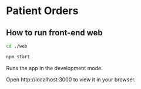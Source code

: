 # Patient Orders

## How to run front-end web

```sh
cd ./web

npm start
```

Runs the app in the development mode.

Open http://localhost:3000 to view it in your browser.